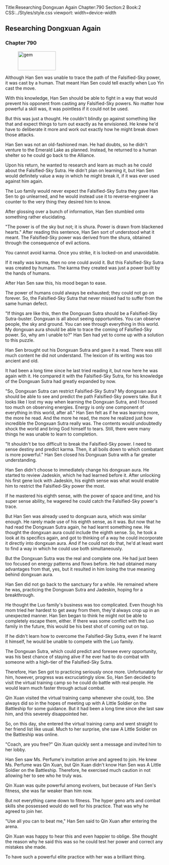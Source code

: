 Title:Researching Dongxuan Again 
Chapter:790 
Section:2 
Book:2 
CSS:../Styles/style.css 
viewport: width=device-width
  
## Researching Dongxuan Again
### Chapter 790 
<figure>
	<img src="../Images/gem.gif" alt="gem" id="gem" width="120" height="60" />
</figure>
  

  
  Although Han Sen was unable to trace the path of the Falsified-Sky power, it was cast by a human. That meant Han Sen could tell exactly when Luo Yin cast the move.

With this knowledge, Han Sen should be able to fight in a way that would prevent his opponent from casting any Falsified-Sky powers. No matter how powerful a skill was, it was pointless if it could not be used.

But this was just a thought. He couldn't blindly go against something like that and expect things to turn out exactly as he envisioned. He knew he'd have to deliberate it more and work out exactly how he might break down those attacks.

Han Sen was not an old-fashioned man. He had doubts, so he didn't venture to the Emerald Lake as planned. Instead, he returned to a human shelter so he could go back to the Alliance.

Upon his return, he wanted to research and learn as much as he could about the Falsified-Sky Sutra. He didn't plan on learning it, but Han Sen would definitely value a way in which he might break it, if it was ever used against him again.

The Luo family would never expect the Falsified-Sky Sutra they gave Han Sen to go unlearned, and he would instead use it to reverse-engineer a counter to the very thing they desired him to know.

After glossing over a bunch of information, Han Sen stumbled onto something rather elucidating.

"The power is of the sky but not; it is shura. Power is drawn from blackened hearts." After reading this sentence, Han Sen sort of understood what it meant. The Falsified-Sky power was derived from the shura, obtained through the consequence of evil actions.

You cannot avoid karma. Once you strike, it is locked-on and unavoidable.

If it really was karma, then no one could avoid it. But this Falsified-Sky Sutra was created by humans. The karma they created was just a power built by the hands of humans.

After Han Sen saw this, his mood began to ease.

The power of humans could always be exhausted; they could not go on forever. So, the Falsified-Sky Sutra that never missed had to suffer from the same human defect.

"If things are like this, then the Dongxuan Sutra should be a Falsified-Sky Sutra-buster. Dongxuan is all about seeing opportunities. You can observe people, the sky and ground. You can see through everything in this world. My dongxuan aura should be able to trace the coming of Falsified-Sky power. So, why am I unable to?" Han Sen had yet to come up with a solution to this puzzle.

Han Sen brought out his Dongxuan Sutra and gave it a read. There was still much content he did not understand. The lexicon of its writing was too ancient and old.

It had been a long time since he last tried reading it, but now here he was again with it. He compared it with the Falsified-Sky Sutra, for his knowledge of the Dongxuan Sutra had greatly expanded by now.

"So, Dongxuan Sutra can restrict Falsified-Sky Sutra? My dongxuan aura should be able to see and predict the path Falsified-Sky powers take. But it looks like I lost my way when learning the Dongxuan Sutra, and I focused too much on observing energies. Energy is only one component of everything in this world, after all." Han Sen felt as if he was learning more, the more he read. And the more he read, the more he realized just how incredible the Dongxuan Sutra really was. The contents would undoubtedly shock the world and bring God himself to tears. Still, there were many things he was unable to learn to completion.

"It shouldn't be too difficult to break the Falsified-Sky power. I need to sense destiny and predict karma. Then, it all boils down to which combatant is more powerful." Han Sen closed his Dongxuan Sutra with a far greater understanding.

Han Sen didn't choose to immediately change his dongxuan aura. He started to review Jadeskin, which he had learned before it. After unlocking his first gene lock with Jadeskin, his eighth sense was what would enable him to restrict the Falsified-Sky power the most.

If he mastered his eighth sense, with the power of space and time, and his super sense ability, he wagered he could catch the Falsified-Sky power's trace.

But Han Sen was already used to dongxuan aura, which was similar enough. He rarely made use of his eighth sense, as it was. But now that he had read the Dongxuan Sutra again, he had learnt something new. He thought the dongxuan aura could include the eighth sense. So, he took a look at its specifics again, and got to thinking of a way he could incorporate it directly into dongxuan aura. And if he could not do that, he'd at least want to find a way in which he could use both simultaneously.

But the Dongxuan Sutra was the real and complete one. He had just been too focused on energy patterns and flows before. He had obtained many advantages from that, yes, but it resulted in him losing the true meaning behind dongxuan aura.

Han Sen did not go back to the sanctuary for a while. He remained where he was, practicing the Dongxuan Sutra and Jadeskin, hoping for a breakthrough.

He thought the Luo family's business was too complicated. Even though his mom tried her hardest to get away from them, they'd always crop up in an unexpected manner. Han Sen began to think he might not be able to completely escape them, either. If there was some conflict with the Luo family in the future, this would be his best shot of coming out on top.

If he didn't learn how to overcome the Falsified-Sky Sutra, even if he learnt it himself, he would be unable to compete with the Luo family.

The Dongxuan Sutra, which could predict and foresee every opportunity, was his best chance of staying alive if he ever had to do combat with someone with a high-tier of the Falsified-Sky Sutra.

Therefore, Han Sen got to practicing seriously once more. Unfortunately for him, however, progress was excruciatingly slow. So, Han Sen decided to visit the virtual training camp so he could do battle with real people. He would learn much faster through actual combat.

Qin Xuan visited the virtual training camp whenever she could, too. She always did so in the hopes of meeting up with A Little Soldier on the Battleship for some guidance. But it had been a long time since she last saw him, and this severely disappointed her.

So, on this day, she entered the virtual training camp and went straight to her friend list like usual. Much to her surprise, she saw A Little Soldier on the Battleship was online.

"Coach, are you free?" Qin Xuan quickly sent a message and invited him to her lobby.

Han Sen saw Ms. Perfume's invitation arrive and agreed to join. He knew Ms. Perfume was Qin Xuan, but Qin Xuan didn't know Han Sen was A Little Soldier on the Battleship. Therefore, he exercised much caution in not allowing her to see who he truly was.

Qin Xuan was quite powerful among evolvers, but because of Han Sen's fitness, she was far weaker than him now.

But not everything came down to fitness. The hyper geno arts and combat skills she possessed would do well for his practice. That was why he agreed to join her.

"Use all you can to beat me," Han Sen said to Qin Xuan after entering the arena.

Qin Xuan was happy to hear this and even happier to oblige. She thought the reason why he said this was so he could test her power and correct any mistakes she made.

To have such a powerful elite practice with her was a brilliant thing.
